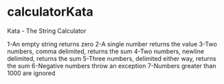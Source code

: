 # calculatorKata
 Kata - The String Calculator

1-An empty string returns zero
2-A single number returns the value
3-Two numbers, comma delimited, returns the sum
4-Two numbers, newline delimited, returns the sum
5-Three numbers, delimited either way, returns the sum
6-Negative numbers throw an exception
7-Numbers greater than 1000 are ignored
